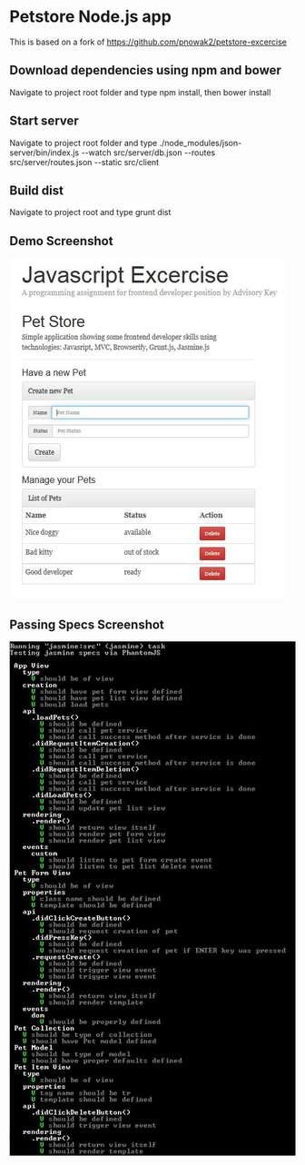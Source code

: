 Petstore Node.js app
=======================

This is based on a fork of https://github.com/pnowak2/petstore-excercise

Download dependencies using npm and bower
-----------------------------------------
Navigate to project root folder and type npm install, then bower install

Start server
------------
Navigate to project root folder and type 
./node_modules/json-server/bin/index.js --watch src/server/db.json --routes src/server/routes.json --static src/client

Build dist
----------
Navigate to project root and type grunt dist

Demo Screenshot
---------------
![Demo](/demo-screen.jpg?raw=true "Demo")

Passing Specs Screenshot
---------------
![Specs](/demo-tests.jpg?raw=true "Specs")